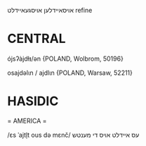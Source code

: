 אויסאיידלען
אויסגעאיידלט
refine

CENTRAL
========

ójsʔàjdɫᵻ/ən {POLAND, Wolbrom, 50196}

osajdəlɩn / ajdlɩn {POLAND, Warsaw, 52211}

HASIDIC
=======
= AMERICA = 

/ɛs ˈajtl̩t ous də mɛnč/ עס איידלט אויס די מענטש